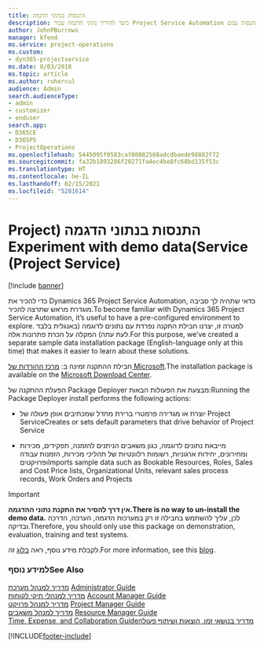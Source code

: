 ```yaml
---
title: התנסות בנתוני הדגמה
description: כיצד להוריד נתוני הדגמה עבור Project Service Automation ולהתנסות עמם
author: JohnPBurrows
manager: kfend
ms.service: project-operations
ms.custom:
- dyn365-projectservice
ms.date: 8/03/2018
ms.topic: article
ms.author: ruhercul
audience: Admin
search.audienceType:
- admin
- customizer
- enduser
search.app:
- D365CE
- D365PS
- ProjectOperations
ms.openlocfilehash: 5445095f0583caf80882568adcdbaede98882f72
ms.sourcegitcommit: fa32b1893286f20271fa4ec4be8fc68bd135f53c
ms.translationtype: HT
ms.contentlocale: he-IL
ms.lasthandoff: 02/15/2021
ms.locfileid: "5281614"
---
```

# <a name="experiment-with-demo-data-project-service"></a><span data-ttu-id="b1503-103">התנסות בנתוני הדגמה‬‏‫ (Project Service)</span><span class="sxs-lookup"><span data-stu-id="b1503-103">Experiment with demo data (Project Service)</span></span>

[!include [banner](../includes/psa-now-project-operations.md)]

<span data-ttu-id="b1503-104">כדי להכיר את Dynamics 365 Project Service Automation, כדאי שתהיה לך סביבה מוגדרת מראש שתרצה להכיר.</span><span class="sxs-lookup"><span data-stu-id="b1503-104">To become familiar with Dynamics 365 Project Service Automation, it’s useful to have a pre-configured environment to explore.</span></span> <span data-ttu-id="b1503-105">למטרה זו, יצרנו חבילת התקנה נפרדת עם נתונים לדוגמה (באנגלית בלבד לעת עתה) המקלה על הכרת פתרונות אלה.</span><span class="sxs-lookup"><span data-stu-id="b1503-105">For this purpose, we’ve created a separate sample data installation package (English-language only at this time) that makes it easier to learn about these solutions.</span></span> 

<span data-ttu-id="b1503-106">חבילת ההתקנה זמינה ב: [מרכז ההורדות של Microsoft](https://go.microsoft.com/fwlink/?linkid=859966).</span><span class="sxs-lookup"><span data-stu-id="b1503-106">The installation package is available on the [Microsoft Download Center](https://go.microsoft.com/fwlink/?linkid=859966).</span></span>  

<span data-ttu-id="b1503-107">הפעלת ההתקנה של Package Deployer מבצעת את הפעולות הבאות:</span><span class="sxs-lookup"><span data-stu-id="b1503-107">Running the Package Deployer install performs the following actions:</span></span> 
  
-   <span data-ttu-id="b1503-108">יוצרת או מגדירה פרמטרי ברירת מחדל שמכתיבים אופן פעולה של Project Service</span><span class="sxs-lookup"><span data-stu-id="b1503-108">Creates or sets default parameters that drive behavior of Project Service</span></span>  
  
-   <span data-ttu-id="b1503-109">מייבאת נתונים לדוגמה, כגון משאבים הניתנים להזמנה, תפקידים, מכירות ומחירונים, יחידות ארגוניות, רשומות רלוונטיות של תהליכי מכירות, הזמנות עבודה ופרויקטים</span><span class="sxs-lookup"><span data-stu-id="b1503-109">Imports sample data such as Bookable Resources, Roles, Sales and Cost Price lists, Organizational Units, relevant sales process records, Work Orders and Projects</span></span>    
  
> [!IMPORTANT]
> <span data-ttu-id="b1503-110">**אין דרך להסיר את התקנת נתוני ההדגמה.**</span><span class="sxs-lookup"><span data-stu-id="b1503-110">**There is no way to un-install the demo data.**</span></span> <span data-ttu-id="b1503-111">לכן, עליך להשתמש בחבילה זו רק במערכות הדגמה, הערכה, הדרכה ובדיקה.</span><span class="sxs-lookup"><span data-stu-id="b1503-111">Therefore, you should only use this package on demonstration, evaluation, training and test systems.</span></span>

<span data-ttu-id="b1503-112">לקבלת מידע נוסף, ראה [בלוג](https://blogs.msdn.microsoft.com/crm/2017/10/24/microsoft-dynamics-365-for-field-service-and-project-service-automation-sample-data) זה.</span><span class="sxs-lookup"><span data-stu-id="b1503-112">For more information, see this [blog](https://blogs.msdn.microsoft.com/crm/2017/10/24/microsoft-dynamics-365-for-field-service-and-project-service-automation-sample-data).</span></span>





  
### <a name="see-also"></a><span data-ttu-id="b1503-113">למידע נוסף</span><span class="sxs-lookup"><span data-stu-id="b1503-113">See Also</span></span>  
 <span data-ttu-id="b1503-114">[מדריך למנהל מערכת](../psa/admin-guide.md) </span><span class="sxs-lookup"><span data-stu-id="b1503-114">[Administrator Guide](../psa/admin-guide.md) </span></span>  
 <span data-ttu-id="b1503-115">[מדריך למנהלי תיקי לקוחות](../psa/account-manager-guide.md) </span><span class="sxs-lookup"><span data-stu-id="b1503-115">[Account Manager Guide](../psa/account-manager-guide.md) </span></span>  
 <span data-ttu-id="b1503-116">[מדריך למנהל פרויקט](../psa/project-manager-guide.md) </span><span class="sxs-lookup"><span data-stu-id="b1503-116">[Project Manager Guide](../psa/project-manager-guide.md) </span></span>  
 <span data-ttu-id="b1503-117">[מדריך למנהל משאבים](../psa/resource-manager-guide.md) </span><span class="sxs-lookup"><span data-stu-id="b1503-117">[Resource Manager Guide](../psa/resource-manager-guide.md) </span></span>  
 [<span data-ttu-id="b1503-118">‏‫מדריך בנושאי זמן, הוצאות ושיתוף פעולה</span><span class="sxs-lookup"><span data-stu-id="b1503-118">Time, Expense, and Collaboration Guide</span></span>](../psa/time-expense-collaboration-guide.md)


[!INCLUDE[footer-include](../includes/footer-banner.md)]